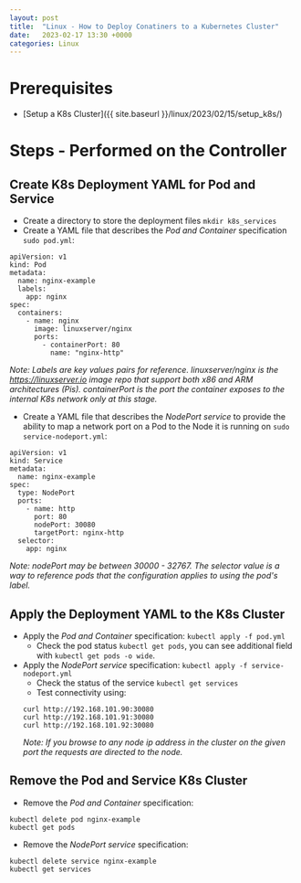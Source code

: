 ```yaml
---
layout: post
title:  "Linux - How to Deploy Conatiners to a Kubernetes Cluster"
date:   2023-02-17 13:30 +0000
categories: Linux
---
```

# Prerequisites
- [Setup a K8s Cluster]({{ site.baseurl }}/linux/2023/02/15/setup_k8s/)

# Steps - Performed on the Controller
## Create K8s Deployment YAML for Pod and Service
- Create a directory to store the deployment files `mkdir k8s_services`
- Create a YAML file that describes the *Pod and Container* specification `sudo pod.yml`:
```
apiVersion: v1
kind: Pod
metadata:
  name: nginx-example
  labels:
    app: nginx
spec:
  containers:
    - name: nginx
      image: linuxserver/nginx
      ports:
        - containerPort: 80
          name: "nginx-http"
```
*Note: Labels are key values pairs for reference. linuxserver/nginx is the https://linuxserver.io image repo that support both x86 and ARM architectures (Pis). containerPort is the port the container exposes to the internal K8s network only at this stage.*

- Create a YAML file that describes the *NodePort service* to provide the ability to map a network port on a Pod to the Node it is running on `sudo service-nodeport.yml`:
```
apiVersion: v1
kind: Service
metadata:
  name: nginx-example
spec:
  type: NodePort
  ports:
    - name: http
      port: 80
      nodePort: 30080
      targetPort: nginx-http
  selector:
    app: nginx
```
*Note: nodePort may be between 30000 - 32767. The selector value is a way to reference pods that the configuration applies to using the pod's label.*

## Apply the Deployment YAML to the K8s Cluster
- Apply the *Pod and Container* specification: `kubectl apply -f pod.yml`
  - Check the pod status `kubectl get pods`, you can see additional field with `kubectl get pods -o wide`.
- Apply the *NodePort service* specification: `kubectl apply -f service-nodeport.yml`
  - Check the status of the service `kubectl get services`
  - Test connectivity using:
  ```
  curl http://192.168.101.90:30080
  curl http://192.168.101.91:30080
  curl http://192.168.101.92:30080
  ```
  *Note: If you browse to any node ip address in the cluster on the given port the requests are directed to the node.*

## Remove the Pod and Service K8s Cluster
- Remove the *Pod and Container* specification:
```
kubectl delete pod nginx-example
kubectl get pods
```
- Remove the *NodePort service* specification:
```
kubectl delete service nginx-example
kubectl get services
```